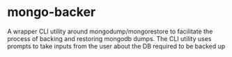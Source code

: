 # mongo-backer
A wrapper CLI utility around mongodump/mongorestore to facilitate the process of backing and restoring mongodb dumps. The CLI utility uses prompts to take inputs from the user about the DB required to be backed up

